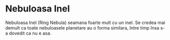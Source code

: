 # Nebuloasa Inel

Nebuloasa Inel (Ring Nebula) seamana foarte mult cu un inel. Se credea mai
demult ca toate nebuloasele planetare au o forma similara, între timp însa s-a
dovedit ca nu e asa.
